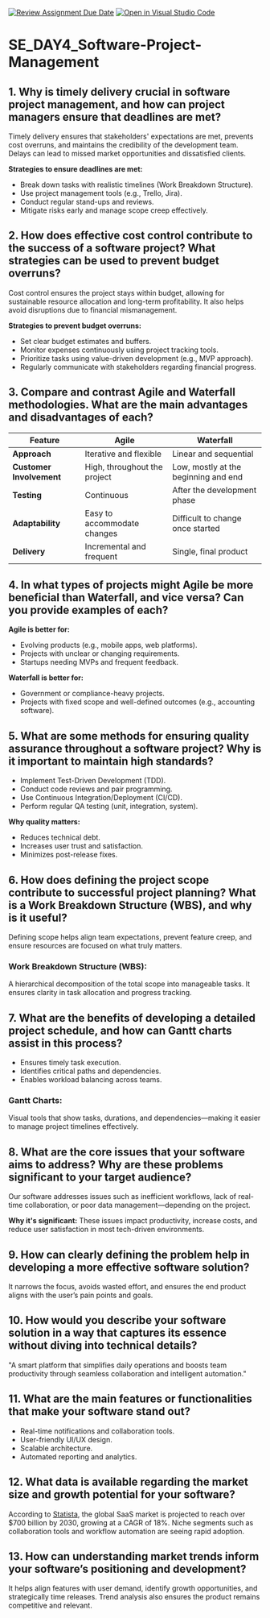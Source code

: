 [![Review Assignment Due Date](https://classroom.github.com/assets/deadline-readme-button-22041afd0340ce965d47ae6ef1cefeee28c7c493a6346c4f15d667ab976d596c.svg)](https://classroom.github.com/a/9pw6JKcu)
[![Open in Visual Studio Code](https://classroom.github.com/assets/open-in-vscode-2e0aaae1b6195c2367325f4f02e2d04e9abb55f0b24a779b69b11b9e10269abc.svg)](https://classroom.github.com/online_ide?assignment_repo_id=19151607&assignment_repo_type=AssignmentRepo)
# SE_DAY4_Software-Project-Management

## 1. Why is timely delivery crucial in software project management, and how can project managers ensure that deadlines are met?

Timely delivery ensures that stakeholders' expectations are met, prevents cost overruns, and maintains the credibility of the development team. Delays can lead to missed market opportunities and dissatisfied clients.

**Strategies to ensure deadlines are met:**
- Break down tasks with realistic timelines (Work Breakdown Structure).
- Use project management tools (e.g., Trello, Jira).
- Conduct regular stand-ups and reviews.
- Mitigate risks early and manage scope creep effectively.

## 2. How does effective cost control contribute to the success of a software project? What strategies can be used to prevent budget overruns?

Cost control ensures the project stays within budget, allowing for sustainable resource allocation and long-term profitability. It also helps avoid disruptions due to financial mismanagement.

**Strategies to prevent budget overruns:**
- Set clear budget estimates and buffers.
- Monitor expenses continuously using project tracking tools.
- Prioritize tasks using value-driven development (e.g., MVP approach).
- Regularly communicate with stakeholders regarding financial progress.

## 3. Compare and contrast Agile and Waterfall methodologies. What are the main advantages and disadvantages of each?

| **Feature**              | **Agile**                    | **Waterfall**                        |
| ------------------------ | ---------------------------- | ------------------------------------ |
| **Approach**             | Iterative and flexible       | Linear and sequential                |
| **Customer Involvement** | High, throughout the project | Low, mostly at the beginning and end |
| **Testing**              | Continuous                   | After the development phase          |
| **Adaptability**         | Easy to accommodate changes  | Difficult to change once started     |
| **Delivery**             | Incremental and frequent     | Single, final product                |

## 4. In what types of projects might Agile be more beneficial than Waterfall, and vice versa? Can you provide examples of each?

**Agile is better for:**
- Evolving products (e.g., mobile apps, web platforms).
- Projects with unclear or changing requirements.
- Startups needing MVPs and frequent feedback.

**Waterfall is better for:**
- Government or compliance-heavy projects.
- Projects with fixed scope and well-defined outcomes (e.g., accounting software).

## 5. What are some methods for ensuring quality assurance throughout a software project? Why is it important to maintain high standards?

- Implement Test-Driven Development (TDD).
- Conduct code reviews and pair programming.
- Use Continuous Integration/Deployment (CI/CD).
- Perform regular QA testing (unit, integration, system).

**Why quality matters:**
- Reduces technical debt.
- Increases user trust and satisfaction.
- Minimizes post-release fixes.

## 6. How does defining the project scope contribute to successful project planning? What is a Work Breakdown Structure (WBS), and why is it useful?

Defining scope helps align team expectations, prevent feature creep, and ensure resources are focused on what truly matters.

### Work Breakdown Structure (WBS):
A hierarchical decomposition of the total scope into manageable tasks. It ensures clarity in task allocation and progress tracking.

## 7. What are the benefits of developing a detailed project schedule, and how can Gantt charts assist in this process?

- Ensures timely task execution.
- Identifies critical paths and dependencies.
- Enables workload balancing across teams.

### Gantt Charts:
Visual tools that show tasks, durations, and dependencies—making it easier to manage project timelines effectively.

## 8. What are the core issues that your software aims to address? Why are these problems significant to your target audience?

Our software addresses issues such as inefficient workflows, lack of real-time collaboration, or poor data management—depending on the project.

**Why it's significant:** These issues impact productivity, increase costs, and reduce user satisfaction in most tech-driven environments.

## 9. How can clearly defining the problem help in developing a more effective software solution?

It narrows the focus, avoids wasted effort, and ensures the end product aligns with the user’s pain points and goals.

## 10. How would you describe your software solution in a way that captures its essence without diving into technical details?

"A smart platform that simplifies daily operations and boosts team productivity through seamless collaboration and intelligent automation."

## 11. What are the main features or functionalities that make your software stand out?

- Real-time notifications and collaboration tools.
- User-friendly UI/UX design.
- Scalable architecture.
- Automated reporting and analytics.

## 12. What data is available regarding the market size and growth potential for your software?

According to [Statista](https://www.statista.com/), the global SaaS market is projected to reach over $700 billion by 2030, growing at a CAGR of 18%. Niche segments such as collaboration tools and workflow automation are seeing rapid adoption.

## 13. How can understanding market trends inform your software’s positioning and development?

It helps align features with user demand, identify growth opportunities, and strategically time releases. Trend analysis also ensures the product remains competitive and relevant.
